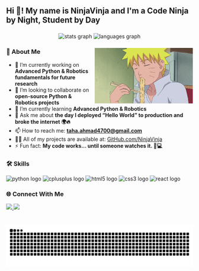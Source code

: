 <h2 align="left">Hi 👋! My name is NinjaVinja and I'm a Code Ninja by Night, Student by Day</h2>

###

<div align="center">
  <img src="https://github-readme-stats.vercel.app/api?username=NinjaVinja&hide_title=false&hide_rank=false&show_icons=true&include_all_commits=true&count_private=true&disable_animations=false&theme=dracula&locale=en&hide_border=false" height="150" alt="stats graph" />
  <img src="https://github-readme-stats.vercel.app/api/top-langs?username=NinjaVinja&locale=en&hide_title=false&layout=compact&card_width=320&langs_count=5&theme=dracula&hide_border=false" height="150" alt="languages graph" />
</div>

###

<img align="right" height="150" src="https://github.com/NinjaVinja/NinjaVinja/blob/main/giphy.gif?raw=true" />

### 🚀 About Me

- 🔭 I’m currently working on **Advanced Python & Robotics fundamentals for future research**
- 👯 I’m looking to collaborate on **open-source Python & Robotics projects**
- 🌱 I’m currently learning **Advanced Python & Robotics**
- 💬 Ask me about **the day I deployed “Hello World” to production and broke the internet 🌍🔥**
- 📫 How to reach me: **taha.ahmad4700@gmail.com**
- 👨‍💻 All of my projects are available at: [GitHub.com/NinjaVinja](https://github.com/NinjaVinja)
- ⚡ Fun fact: **My code works... until someone watches it. 👀💻**

###

### 🛠️ Skills

<div align="left">
  <img src="https://cdn.jsdelivr.net/gh/devicons/devicon/icons/python/python-original.svg" height="30" alt="python logo" />
  <img src="https://cdn.jsdelivr.net/gh/devicons/devicon/icons/cplusplus/cplusplus-original.svg" height="30" alt="cplusplus logo" />
  <img src="https://cdn.jsdelivr.net/gh/devicons/devicon/icons/html5/html5-original.svg" height="30" alt="html5 logo" />
  <img src="https://cdn.jsdelivr.net/gh/devicons/devicon/icons/css3/css3-original.svg" height="30" alt="css3 logo" />
  <img src="https://cdn.jsdelivr.net/gh/devicons/devicon/icons/react/react-original.svg" height="30" alt="react logo" />
</div>

###

### 🌐 Connect With Me

<div align="left">
  <a href="mailto:taha.ahmad4700@gmail.com">
    <img src="https://img.shields.io/static/v1?message=Gmail&logo=gmail&label=&color=D14836&logoColor=white&labelColor=&style=for-the-badge" height="35" />
  </a>
  <a href="https://github.com/NinjaVinja">
    <img src="https://img.shields.io/static/v1?message=GitHub&logo=github&label=&color=181717&logoColor=white&labelColor=&style=for-the-badge" height="35" />
  </a>
</div>

###

<br clear="both">

<img src="https://raw.githubusercontent.com/NinjaVinja/NinjaVinja/output/snake.svg" alt="Snake animation" />
